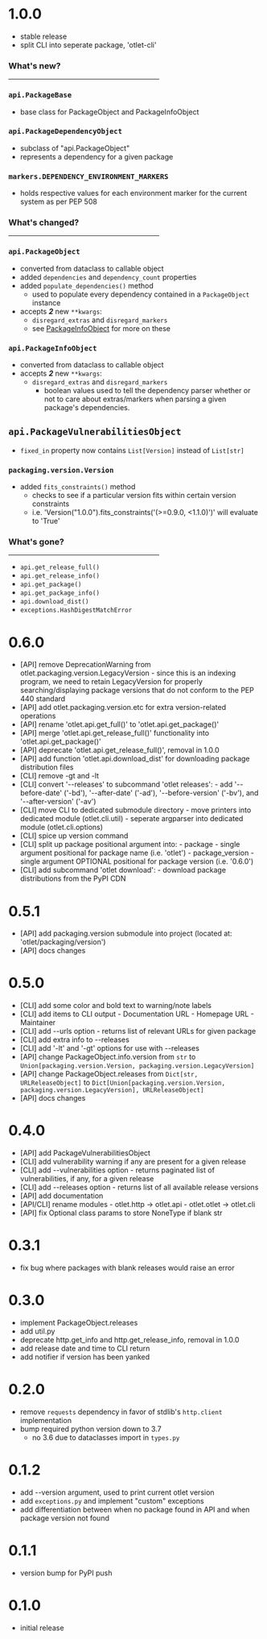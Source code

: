 # 1.0.0

- stable release
- split CLI into seperate package, 'otlet-cli'

### What's new?
<hr width=300 style="margin-left: 0;">

### ```api.PackageBase```
- base class for PackageObject and PackageInfoObject

### ```api.PackageDependencyObject```
- subclass of "api.PackageObject"
- represents a dependency for a given package

### ```markers.DEPENDENCY_ENVIRONMENT_MARKERS```
- holds respective values for each environment marker for the current system as per PEP 508

### What's changed?
<hr width=300 style="margin-left: 0;">

### ```api.PackageObject```
- converted from dataclass to callable object
- added ```dependencies``` and ```dependency_count``` properties
- added ```populate_dependencies()``` method
  - used to populate every dependency contained in a ```PackageObject``` instance
- accepts ***2*** new ```**kwargs```:
  - ```disregard_extras``` and ```disregard_markers```
  - see [PackageInfoObject](#packageinfoobject) for more on these

### ```api.PackageInfoObject```
- converted from dataclass to callable object
- accepts ***2*** new ```**kwargs```:
  - ```disregard_extras``` and ```disregard_markers```
    - boolean values used to tell the dependency parser whether or not to
    care about extras/markers when parsing a given package's dependencies.

## ```api.PackageVulnerabilitiesObject```
- ```fixed_in``` property now contains ```List[Version]``` instead of ```List[str]```

### ```packaging.version.Version```
- added ```fits_constraints()``` method
    - checks to see if a particular version fits within certain version constraints
    - i.e. 'Version("1.0.0").fits_constraints('(>=0.9.0, <1.1.0)')' will evaluate to 'True'

### What's gone?
<hr width=300 style="margin-left: 0;">

- ```api.get_release_full()```
- ```api.get_release_info()```
- ```api.get_package()```
- ```api.get_package_info()```
- ```api.download_dist()```
- ```exceptions.HashDigestMatchError```

<!-- The great CHANGELOG.md styling schism. -->

# 0.6.0

- [API] remove DeprecationWarning from otlet.packaging.version.LegacyVersion
        - since this is an indexing program, we need to retain LegacyVersion for properly searching/displaying package versions that do not conform to the PEP 440 standard
- [API] add otlet.packaging.version.etc for extra version-related operations
- [API] rename 'otlet.api.get_full()' to 'otlet.api.get_package()'
- [API] merge 'otlet.api.get_release_full()' functionality into 'otlet.api.get_package()'
- [API] deprecate 'otlet.api.get_release_full()', removal in 1.0.0
- [API] add function 'otlet.api.download_dist' for downloading package distribution files 
- [CLI] remove -gt and -lt
- [CLI] convert '--releases' to subcommand 'otlet releases':
        - add '--before-date' ('-bd'), '--after-date' ('-ad'), '--before-version' ('-bv'), and '--after-version' ('-av')
- [CLI] move CLI to dedicated submodule directory
        - move printers into dedicated module (otlet.cli.util)
        - seperate argparser into dedicated module (otlet.cli.options)
- [CLI] spice up version command
- [CLI] split up package positional argument into:
        - package
                - single argument positional for package name (i.e. 'otlet')
        - package_version
                - single argument OPTIONAL positional for package version (i.e. '0.6.0')
- [CLI] add subcommand 'otlet download':
        - download package distributions from the PyPI CDN

# 0.5.1

- [API] add packaging.version submodule into project (located at: 'otlet/packaging/version')
- [API] docs changes

# 0.5.0

- [CLI] add some color and bold text to warning/note labels
- [CLI] add items to CLI output
        - Documentation URL
        - Homepage URL
        - Maintainer
- [CLI] add --urls option
        - returns list of relevant URLs for given package
- [CLI] add extra info to --releases 
- [CLI] add '-lt' and '-gt' options for use with --releases
- [API] change PackageObject.info.version from `str` to `Union[packaging.version.Version, packaging.version.LegacyVersion]`
- [API] change PackageObject.releases from `Dict[str, URLReleaseObject]` to `Dict[Union[packaging.version.Version, packaging.version.LegacyVersion], URLReleaseObject]`
- [API] docs changes

# 0.4.0

- [API] add PackageVulnerabilitiesObject
- [CLI] add vulnerability warning if any are present for a given release
- [CLI] add --vulnerabilities option
        - returns paginated list of vulnerabilities, if any, for a given release
- [CLI] add --releases option
        - returns list of all available release versions
- [API] add documentation
- [API/CLI] rename modules
        - otlet.http -> otlet.api
        - otlet.otlet -> otlet.cli
- [API] fix Optional class params to store NoneType if blank str


# 0.3.1

- fix bug where packages with blank releases would raise an error

# 0.3.0

- implement PackageObject.releases
- add util.py
- deprecate http.get_info and http.get_release_info, removal in 1.0.0
- add release date and time to CLI return
- add notifier if version has been yanked

# 0.2.0

- remove `requests` dependency in favor of stdlib's `http.client` implementation
- bump required python version down to 3.7
    - no 3.6 due to dataclasses import in `types.py`

# 0.1.2

- add --version argument, used to print current otlet version
- add `exceptions.py` and implement "custom" exceptions
- add differentiation between when no package found in API and  when package version not found

# 0.1.1

- version bump for PyPI push

# 0.1.0

- initial release
